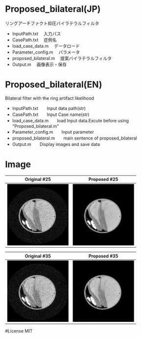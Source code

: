 # Proposed_bilateral(JP)
リングアーチファクト抑圧バイラテラルフィルタ 
* InputPath.txt 　入力パス  
* CasePath.txt 　症例名  
* load_case_data.m 　データロード  
* Parameter_config.m 　パラメータ  
* proposed_bilateral.m 　提案バイラテラルフィルタ  
* Output.m 　画像表示・保存  


# Proposed_bilateral(EN)
Bilateral filter with the ring artifact likelihood 
* InputPath.txt　　Input data path(str)  
* CasePath.txt　　Input Case name(str)  
* load_case_data.m　　load Input data.Excute before using "Proposed_bilateral.m"  
* Parameter_config.m　　Input parameter 
* proposed_bilateral.m　　main sentence of proposed_bilateral  
* Output.m　　Display images and save data  

# Image
|Original #25|Proposed #25|
|---|---|
|<img src="https://github.com/tk0103/Proposed_bilateral/blob/master/Images/original%2325.png" alt="original" title="original image" width="200" height="200">|<img src="https://github.com/tk0103/Proposed_bilateral/blob/master/Images/Proposed%2325.png" alt="Proposed" title="Proposed image" width="200" height="200">|  

|Original #35|Proposed #35|
|---|---|
|<img src="https://github.com/tk0103/Proposed_bilateral/blob/master/Images/original%2335.png" alt="original" title="original image" width="200" height="200">|<img src="https://github.com/tk0103/Proposed_bilateral/blob/master/Images/Proposed%2335.png" alt="Proposed" title="Proposed image" width="200" height="200">|

#License
MIT